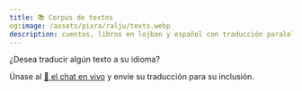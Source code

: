 ```yaml
---
title: 📚 Corpus de textos
og:image: /assets/pixra/ralju/texts.webp
description: cuentos, libros en lojban y español con traducción paralela
---
```


¿Desea traducir algún texto a su idioma?

Únase al <a href="/es/articles/live_chat">💬 el chat en vivo</a> y envíe su traducción para su inclusión.

<!-- export const TEXT_preface = `Presione los botones para ocultar la columna en el idioma elegido.<br />¿Desea traducir algún texto a su idioma?<br/>Únase a <a href="${discordChatUrl}"> 💬 el chat en vivo</a> y envía tu traducción para su inclusión.<br/><a href="/texts/"><button class="rounded drop-shadow bg-deep-orange-300 hover:bg-deep -orange-400 focus:bg-deep-orange-400 texto-blanco intercalado-normal select-none py-2 px-4">🔙 Todos los textos</button></a>`; -->